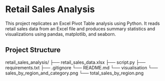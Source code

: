 # Retail Sales Analysis

This project replicates an Excel Pivot Table analysis using Python. It reads retail sales data from an Excel file and produces summary statistics and visualizations using pandas, matplotlib, and seaborn.

## Project Structure

retail_sales_analysis/
├── retail_sales_data.xlsx
├── script.py
├── requirements.txt
├── .gitignore
└── README.md
└── visualisation
    └── sales_by_region_and_category.png
    └── total_sales_by_region.png